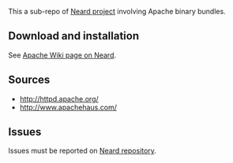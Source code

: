 This a sub-repo of [Neard project](https://github.com/crazy-max/neard) involving Apache binary bundles.

## Download and installation

See [Apache Wiki page on Neard](https://github.com/crazy-max/neard/wiki/binApache).

## Sources

* http://httpd.apache.org/
* http://www.apachehaus.com/

## Issues

Issues must be reported on [Neard repository](https://github.com/crazy-max/neard/issues).
